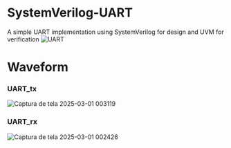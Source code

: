 # SystemVerilog-UART
A simple UART implementation using SystemVerilog for design and UVM for verification
![UART](https://github.com/user-attachments/assets/b13ee854-a8ad-4fc6-b778-ef299d144810)
# Waveform
### UART_tx
![Captura de tela 2025-03-01 003119](https://github.com/user-attachments/assets/76687400-da1d-455c-ae3c-455aaf3c5348)
### UART_rx
![Captura de tela 2025-03-01 002426](https://github.com/user-attachments/assets/e6c77c70-852f-47fd-be62-c1b48b16c9f2)
